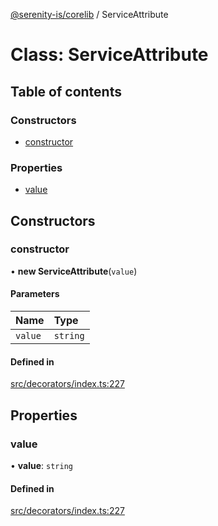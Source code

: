 [@serenity-is/corelib](../README.md) / ServiceAttribute

# Class: ServiceAttribute

## Table of contents

### Constructors

- [constructor](ServiceAttribute.md#constructor)

### Properties

- [value](ServiceAttribute.md#value)

## Constructors

### constructor

• **new ServiceAttribute**(`value`)

#### Parameters

| Name | Type |
| :------ | :------ |
| `value` | `string` |

#### Defined in

[src/decorators/index.ts:227](https://github.com/serenity-is/serenity/blob/master/packages/corelib/src/decorators/index.ts#L227)

## Properties

### value

• **value**: `string`

#### Defined in

[src/decorators/index.ts:227](https://github.com/serenity-is/serenity/blob/master/packages/corelib/src/decorators/index.ts#L227)
